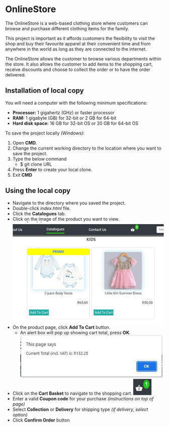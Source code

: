 # OnlineStore

The OnlineStore is a web-based clothing store where customers can browse and purchase different clothing items for the family. 

This project is important as it affords customers the flexibility to visit the shop and buy their favourite apparel at their convenient time and from anywhere in the world as long as they are connected to the internet. 

The OnlineStore allows the customer to browse various departments within the store. It also allows the customer to add items to the shopping cart, receive discounts and choose to collect the order or to have the order delivered.

## Installation of local copy
You will need a computer with the following minimum specifications:
* __Processor:__ 1 gigahertz (GHz) or faster processor
* __RAM:__ 1 gigabyte (GB) for 32-bit or 2 GB for 64-bit
* __Hard disk space:__ 16 GB for 32-bit OS or 20 GB for 64-bit OS

To save the project locally *(Windows)*:

1. Open __CMD__.
2. Change the current working directory to the location where you want to save the project.
3. Type the below command
    * $ git clone URL
4. Press __Enter__ to create your local clone.
5. Exit __CMD__

## Using the local copy 

* Navigate to the directory where you saved the project.
* Double-click *index.html* file.
* Click the __Catalogues__ tab.
* Click on the image of the product you want to view. 
  ![Product Image](images/productImage.JPG)
* On the product page, click __Add To Cart__ button.
    * An alert box will pop up showing cart total, press __OK__. 
      ![Alert Box](images/alertBox.JPG)
* Click on the __Cart Basket__ to navigate to the shopping cart.
    ![Cart Basket](images/cartButton.JPG)
* Enter a valid __Coupon code__ for your purchase *(instructions on top of page)*
* Select __Collection__ or __Delivery__ for shipping type *(if delivery, select option)*
* Click __Confirm Order__ button

